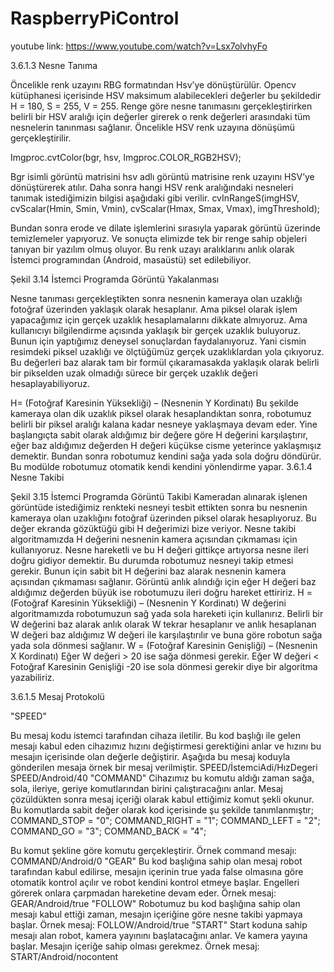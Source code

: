 # RaspberryPiControl

youtube link: https://www.youtube.com/watch?v=Lsx7olvhyFo

3.6.1.3 Nesne Tanıma

Öncelikle renk uzayını RBG formatından Hsv’ye dönüştürülür. Opencv kütüphanesi içerisinde HSV maksimum alabilecekleri değerler bu şekildedir H = 180, S = 255, V = 255. 
Renge göre nesne tanımasını gerçekleştirirken belirli bir HSV aralığı için değerler girerek o renk değerleri arasındaki tüm nesnelerin tanınması sağlanır.
Öncelikle HSV renk uzayına dönüşümü gerçekleştirilir.

Imgproc.cvtColor(bgr, hsv, Imgproc.COLOR_RGB2HSV);

Bgr isimli görüntü matrisini hsv adlı görüntü matrisine renk uzayını HSV’ye dönüştürerek atılır.
Daha sonra hangi HSV renk aralığındaki nesneleri tanımak istediğimizin bilgisi aşağıdaki gibi verilir.
cvInRangeS(imgHSV, cvScalar(Hmin, Smin, Vmin), cvScalar(Hmax, Smax, Vmax), imgThreshold);

Bundan sonra erode ve dilate işlemlerini sırasıyla yaparak görüntü üzerinde temizlemeler yapıyoruz. Ve sonuçta elimizde tek bir renge sahip objeleri tanıyan bir yazılım olmuş oluyor.
Bu renk uzayı aralıklarını anlık olarak İstemci programından (Android, masaüstü) set edilebiliyor. 
 
Şekil 3.14 İstemci Programda Görüntü Yakalanması

Nesne tanıması gerçekleştikten sonra nesnenin kameraya olan uzaklığı fotoğraf üzerinden yaklaşık olarak hesaplanır. Ama piksel olarak işlem yapacağımız için gerçek uzaklık hesaplamalarını dikkate almıyoruz.  Ama kullanıcıyı bilgilendirme açısında yaklaşık bir gerçek uzaklık buluyoruz. Bunun için yaptığımız deneysel sonuçlardan faydalanıyoruz. Yani cismin resimdeki piksel uzaklığı ve ölçtüğümüz gerçek uzaklıklardan yola çıkıyoruz. Bu değerleri baz alarak tam bir formül çıkaramasakda yaklaşık olarak belirli bir pikselden uzak olmadığı sürece bir gerçek uzaklık değeri hesaplayabiliyoruz.


H= (Fotoğraf Karesinin Yüksekliği) – (Nesnenin Y Kordinatı)
Bu şekilde kameraya olan dik uzaklık piksel olarak hesaplandıktan sonra, robotumuz belirli bir piksel aralığı kalana kadar nesneye yaklaşmaya devam eder. Yine başlangıçta sabit olarak aldığımız bir değere göre H değerini karşılaştırır, eğer baz aldığımız değerden H değeri küçükse cisme yeterince yaklaşmışız demektir. Bundan sonra robotumuz kendini sağa yada sola doğru döndürür. Bu modülde robotumuz otomatik kendi kendini yönlendirme yapar. 
3.6.1.4 Nesne Takibi

 
Şekil 3.15 İstemci Programda Görüntü Takibi
Kameradan alınarak işlenen görüntüde istediğimiz renkteki nesneyi tesbit ettikten sonra bu nesnenin kameraya olan uzaklığını fotoğraf üzerinden piksel olarak hesaplıyoruz. Bu değer ekranda gözüktüğü gibi H değerimizi bize veriyor. Nesne takibi algoritmamızda H değerini nesnenin kamera açısından çıkmaması için kullanıyoruz. Nesne hareketli ve bu H değeri gittikçe artıyorsa nesne ileri doğru gidiyor demektir. Bu durumda robotumuz nesneyi takip etmesi gerekir. Bunun için sabit bit H değerini baz alarak nesnenin kamera açısından çıkmaması sağlanır. Görüntü anlık alındığı için eğer H değeri baz aldığımız değerden büyük ise robotumuzu ileri doğru hareket ettiririz.
H  = (Fotoğraf Karesinin Yüksekliği) – (Nesnenin Y Kordinatı)
W değerini algoritmamızda robotumuzun sağ yada sola hareketi için kullanırız. Belirli bir W değerini baz alarak anlık olarak W tekrar hesaplanır ve anlık hesaplanan W değeri baz aldığımız W değeri ile karşılaştırılır ve buna göre robotun sağa yada sola dönmesi sağlanır.
W = (Fotoğraf Karesinin Genişliği) – (Nesnenin X Kordinatı)
Eğer W değeri > 20 ise sağa dönmesi gerekir.
Eğer W değeri < Fotoğraf Karesinin Genişliği -20 ise sola dönmesi gerekir diye bir algoritma yazabiliriz.

3.6.1.5  Mesaj Protokolü

"SPEED"

Bu mesaj kodu istemci tarafından cihaza iletilir. Bu kod başlığı ile gelen mesajı kabul eden cihazımız hızını değiştirmesi gerektiğini anlar ve hızını bu mesajın içerisinde olan değerle değiştirir. Aşağıda bu mesaj koduyla gönderilen mesaja örnek bir mesaj verilmiştir.
SPEED/İstemciAdi/HızDegeri
SPEED/Android/40
"COMMAND"
Cihazımız bu komutu aldığı zaman sağa, sola, ileriye, geriye komutlarından birini çalıştıracağını anlar. Mesaj çözüldükten sonra mesaj içeriği olarak kabul ettiğimiz komut şekli okunur. Bu komutlarda sabit değer olarak kod içerisinde şu şekilde tanımlanmıştır; 
COMMAND_STOP  = "0";
COMMAND_RIGHT = "1";
COMMAND_LEFT  = "2";
COMMAND_GO    = "3";
COMMAND_BACK  = "4"; 




 Bu komut şekline göre komutu gerçekleştirir. Örnek command mesajı:
COMMAND/Android/0
"GEAR"
Bu kod başlığına sahip olan mesaj robot  tarafından kabul edilirse, mesajın içerinin true yada false olmasına göre otomatik kontrol açılır ve robot kendini kontrol etmeye başlar. Engelleri görerek onlara çarpmadan hareketine devam eder. Örnek mesaj:
GEAR/Android/true
"FOLLOW"
Robotumuz bu kod başlığına sahip olan mesajı kabul ettiği zaman, mesajın içeriğine göre nesne takibi yapmaya başlar. Örnek mesaj:
FOLLOW/Android/true
"START"
Start koduna sahip mesajı alan robot, kamera yayınını başlatacağını anlar. Ve kamera yayına başlar. Mesajın içeriğe sahip olması gerekmez. Örnek mesaj:
START/Android/nocontent

